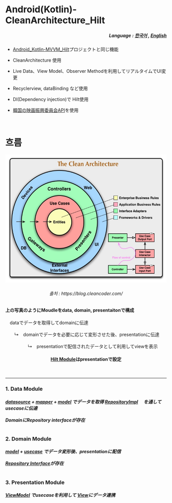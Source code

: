 # Android(Kotlin)-CleanArchitecture_Hilt 
  
<div align="right">
  <h5>
    Language : 
    <a href="README.md">한국어</a> 
      ,
    <a href="US.md">English</a> 
  </h5>
</div>
 
 - <a href ="https://github.com/kimTH65/Android_Kotlin-MVVM_Hilt">Android_Kotlin-MVVM_Hilt</a>プロジェクトと同じ機能

 - CleanArchitecture 使用<br>
 
 - Live Data、View Model、Observer Methodを利用してリアルタイムでUI変更<br>
 
 - Recyclerview, dataBinding など使用<br>
 
 - DI(Dependency injection)で Hilt使用
 
 - <a href ="https://www.kobis.or.kr/kobisopenapi/homepg/main/main.do">韓国の映画振興委員会API</a>を使用
<br>

 # 흐름
<div align="center">
 <img height="400" src="https://github.com/kimTH65/cs/blob/main/img/CleanArchitecture.jpg">
 <h6>출처 : https://blog.cleancoder.com/</h6>
</div>

<h4>
 上の写真のようにMoudleをdata, domain, presentaitonで構成<br>
 
</h4>

　dataでデータを取得してdomainに伝達<br><br>
　　↳　domainでデータを必要に応じて変形させた後、presentationに伝達<br><br>
　　　　　↳　presentationで配信されたデータとして利用してviewを表示
     
<div align="center">
 <h4>  
   <a href="presentation/src/main/java/com/example/memo/di">Hilt Module</a>はpresentationで設定
 </h4>
</div>

<br>
<hr>

<h3>1. Data Module</h3>

<div>
 <h5>
  <a href="data/src/main/java/com/example/data/datasource">datasource</a> + 
  <a href="data/src/main/java/com/example/data/mapper">mapper</a> + 
  <a href="data/src/main/java/com/example/data/model">model</a>
  でデータを取得
  <a href="data/src/main/java/com/example/data/repository/RepositoryImpl.kt">RepositoryImpl</a>
　を通してusecaseに伝達<br><br>
  DomainにRepository interfaceが存在
 </h5>
</div>

#

<h3>2. Domain Module</h3>

<div>
 <h5>
  <a href="domain/src/main/java/com/example/domain/model">model</a> + 
  <a href="domain/src/main/java/com/example/domain/usecase">usecase</a> 
  でデータ変形後、presentationに配信<br><br>
  <a href="domain/src/main/java/com/example/domain/repository/Repository.kt">Repository Interface</a>が存在
 </h5>
</div>


#

<h3>3. Presentation Module</h3>

<div>
 <h5>
  <a href="presentation/src/main/java/com/example/memo/viewmodel/MainViewModel.kt">ViewModel</a>
  でusecaseを利用して
  <a href="presentation/src/main/java/com/example/memo/ui">View</a>にデータ連携<br><br>
 </h5>
</div>

